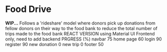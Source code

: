 # Food Drive
**WIP...**
Follows a 'rideshare' model where donors pick up donations from fellow donors on their way to the food bank to reduce the total number of trips made to the food bank
REACT VERSION using Material UI
Frontend only, need to add backend
PRGRESS (%)
navbar 75
home page 60
login 90
register 90
new donation 0
new trip 0
footer 50

